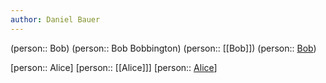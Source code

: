 ```yaml
---
author: Daniel Bauer
---
```




(person:: Bob)
(person:: Bob Bobbington)
(person:: [[Bob]])
(person:: [Bob](https://example.com/bob))

[person:: Alice]
[person:: [[Alice]]]
[person:: [Alice](https://example.com/alice)]